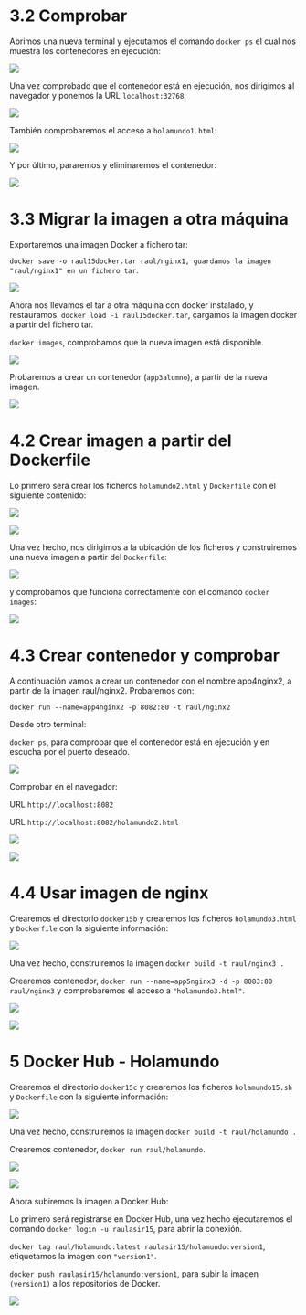 # 3.2	Comprobar			

Abrimos una nueva terminal y ejecutamos el comando `docker ps` el cual nos muestra los contenedores en ejecución:

![](img/001.png)

Una vez comprobado que el contenedor está en ejecución, nos dirigimos al navegador y ponemos la URL `localhost:32768`:

![](img/002.png)

También comprobaremos el acceso a `holamundo1.html`:

![](img/003.png)

Y por último, pararemos y eliminaremos el contenedor:

![](img/004.png)

# 3.3	Migrar la imagen a otra máquina

Exportaremos una imagen Docker a fichero tar:

`docker save -o raul15docker.tar raul/nginx1, guardamos la imagen "raul/nginx1" en un fichero tar`.

![](img/005.png)

Ahora nos llevamos el tar a otra máquina con docker instalado, y restauramos.
`docker load -i raul15docker.tar`, cargamos la imagen docker a partir del fichero tar.

`docker images`, comprobamos que la nueva imagen está disponible.

![](img/008.png)

Probaremos a crear un contenedor (`app3alumno`), a partir de la nueva imagen.

![](img/009.png)


# 4.2	Crear imagen a partir del Dockerfile

Lo primero será crear los ficheros `holamundo2.html` y `Dockerfile` con el siguiente contenido:

![](img/010.png)

![](img/011.png)

Una vez hecho, nos dirigimos a la ubicación de los ficheros y construiremos una nueva imagen a partir del `Dockerfile`:

![](img/012.png)

y comprobamos que funciona correctamente con el comando `docker images`:

![](img/013.png)

# 4.3	Crear contenedor y comprobar

A continuación vamos a crear un contenedor con el nombre app4nginx2, a partir de la imagen raul/nginx2. Probaremos con:

`docker run --name=app4nginx2 -p 8082:80 -t raul/nginx2`

Desde otro terminal:

`docker ps`, para comprobar que el contenedor está en ejecución y en escucha por el puerto deseado.

![](img/014.png)

Comprobar en el navegador:

URL `http://localhost:8082`

URL `http://localhost:8082/holamundo2.html`

![](img/015.png)

![](img/016.png)

# 4.4	Usar imagen de nginx

Crearemos el directorio `docker15b` y crearemos los ficheros `holamundo3.html` y `Dockerfile` con la siguiente información:

![](img/017.png)

Una vez hecho, construiremos la imagen `docker build -t raul/nginx3 .`

Crearemos contenedor, `docker run --name=app5nginx3 -d -p 8083:80 raul/nginx3` y comprobaremos el acceso a `"holamundo3.html"`.

![](img/018.png)

![](img/019.png)

# 5 Docker Hub - Holamundo

Crearemos el directorio `docker15c` y crearemos los ficheros `holamundo15.sh` y `Dockerfile` con la siguiente información:

![](img/20.png)

Una vez hecho, construiremos la imagen `docker build -t raul/holamundo .`

Crearemos contenedor, `docker run raul/holamundo`.

![](img/21.png)

![](img/22.png)

Ahora subiremos la imagen a Docker Hub:

Lo primero será registrarse en Docker Hub, una vez hecho ejecutaremos el comando `docker login -u raulasir15`, para abrir la conexión.

`docker tag raul/holamundo:latest raulasir15/holamundo:version1`, etiquetamos la imagen con `"version1"`.

`docker push raulasir15/holamundo:version1`, para subir la imagen `(version1)` a los repositorios de Docker.

![](img/23.png)
